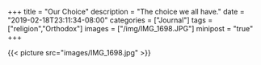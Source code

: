 +++
title = "Our Choice"
description = "The choice we all have."
date = "2019-02-18T23:11:34-08:00"
categories = ["Journal"]
tags = ["religion","Orthodox"]
images = ["/img/IMG_1698.JPG"]
minipost = "true"
+++

{{< picture src="images/IMG_1698.jpg" >}}
